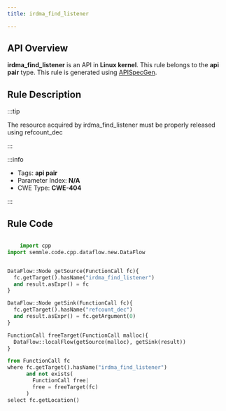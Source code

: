 ```yaml
---
title: irdma_find_listener

---
```



## API Overview
**irdma_find_listener** is an API in **Linux kernel**. This rule belongs to the **api pair** type. This rule is generated using [APISpecGen](../../tools/APISpecGen).
## Rule Description

:::tip

The resource acquired by irdma_find_listener must be properly released using refcount_dec

:::

:::info

- Tags: **api pair**
- Parameter Index: **N/A**
- CWE Type: **CWE-404**

:::

## Rule Code
```python

    import cpp
import semmle.code.cpp.dataflow.new.DataFlow


DataFlow::Node getSource(FunctionCall fc){
  fc.getTarget().hasName("irdma_find_listener")
  and result.asExpr() = fc
}

DataFlow::Node getSink(FunctionCall fc){
  fc.getTarget().hasName("refcount_dec")
  and result.asExpr() = fc.getArgument(0)
}

FunctionCall freeTarget(FunctionCall malloc){
  DataFlow::localFlow(getSource(malloc), getSink(result))
}

from FunctionCall fc
where fc.getTarget().hasName("irdma_find_listener")
      and not exists(
        FunctionCall free| 
        free = freeTarget(fc)
      )
select fc.getLocation()

    
```